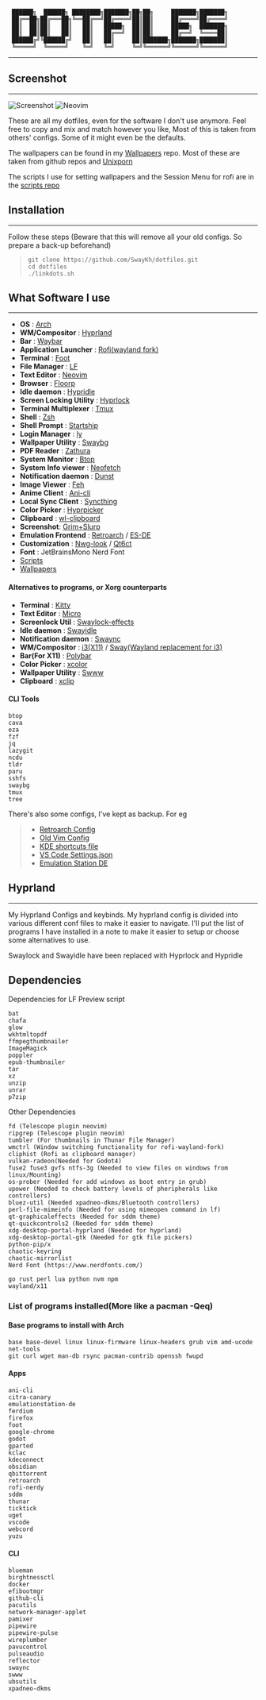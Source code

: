 ```
 ██████╗  ██████╗ ████████╗███████╗██╗██╗     ███████╗███████╗
 ██╔══██╗██╔═══██╗╚══██╔══╝██╔════╝██║██║     ██╔════╝██╔════╝
 ██║  ██║██║   ██║   ██║   █████╗  ██║██║     █████╗  ███████╗
 ██║  ██║██║   ██║   ██║   ██╔══╝  ██║██║     ██╔══╝  ╚════██║
 ██████╔╝╚██████╔╝   ██║   ██║     ██║███████╗███████╗███████║
 ╚═════╝  ╚═════╝    ╚═╝   ╚═╝     ╚═╝╚══════╝╚══════╝╚══════╝
```

---

## Screenshot

---

![Screenshot](./img/screenshot.png)
![Neovim](./img/nvim.png)

These are all my dotfiles, even for the software I don't use anymore. Feel free
to copy and mix and match however you like, Most of this is taken from others'
configs. Some of it might even be the defaults.

The wallpapers can be found in my [Wallpapers](https://github.com/Swaykh/wallpapers) repo.
Most of these are taken from github repos and [Unixporn](https://reddit.com/r/unixporn)

The scripts I use for setting wallpapers and the Session Menu for rofi are in the
[scripts repo](https://github.com/swaykh/scripts)

## Installation

---

Follow these steps (Beware that this will remove all your old configs. So prepare a back-up beforehand)

>     git clone https://github.com/SwayKh/dotfiles.git
>     cd dotfiles
>     ./linkdots.sh

## What Software I use

---

- **OS** : [Arch](https://archlinux.org/)
- **WM/Compositor** : [Hyprland](https://hyprland.org/)
- **Bar** : [Waybar](https://github.com/Alexays/Waybar)
- **Application Launcher** : [Rofi(wayland fork)](https://github.com/lbonn/rofi)
- **Terminal** : [Foot](https://codeberg.org/dnkl/foot)
- **File Manager** : [LF](https://github.com/gokcehan/lf)
- **Text Editor** : [Neovim](https://neovim.io/)
- **Browser** : [Floorp](https://floorp.app/en)
- **Idle daemon** : [Hypridle](https://github.com/hyprwm/hypridle)
- **Screen Locking Utility** : [Hyprlock](https://github.com/hyprwm/hyprlock)
- **Terminal Multiplexer** : [Tmux](https://github.com/tmux/tmux)
- **Shell** : [Zsh](https://www.zsh.org/)
- **Shell Prompt** : [Startship](https://starship.rs/)
- **Login Manager** : [ly](https://github.com/fairyglade/ly)
- **Wallpaper Utility** : [Swaybg](https://github.com/swaywm/swaybg)
- **PDF Reader** : [Zathura](https://github.com/pwmt/zathura)
- **System Monitor** : [Btop](https://github.com/aristocratos/btop)
- **System Info viewer** : [Neofetch](https://github.com/dylanaraps/neofetch)
- **Notification daemon** : [Dunst](https://github.com/dunst-project/dunst)
- **Image Viewer** : [Feh](https://github.com/derf/feh)
- **Anime Client** : [Ani-cli](https://github.com/pystardust/ani-cli)
- **Local Sync Client** : [Syncthing](https://syncthing.net/)
- **Color Picker** : [Hyprpicker](https://github.com/hyprwm/hyprpicker)
- **Clipboard** : [wl-clipboard](https://github.com/bugaevc/wl-clipboard)
- **Screenshot**: [Grim+Slurp](https://sr.ht/~emersion/grim/)
- **Emulation Frontend** : [Retroarch](https://www.retroarch.com/) / [ES-DE](https://es-de.org/)
- **Customization** : [Nwg-look](https://github.com/nwg-piotr/nwg-look)
  / [Qt6ct](https://github.com/trialuser02/qt6ct)
- **Font** : JetBrainsMono Nerd Font
- [Scripts](https://github.com/swaykh/scripts)
- [Wallpapers](https://github.com/swaykh/wallpapers)

#### Alternatives to programs, or Xorg counterparts

- **Terminal** : [Kitty](https://sw.kovidgoyal.net/kitty/)
- **Text Editor** : [Micro](https://micro-editor.github.io/)
- **Screenlock Util** : [Swaylock-effects](https://github.com/mortie/swaylock-effects)
- **Idle daemon** : [Swayidle](https://github.com/swaywm/swayidle)
- **Notification daemon** : [Swaync](https://github.com/ErikReider/SwayNotificationCenter)
- **WM/Compositor** : [i3(X11)](https://i3wm.org/) / [Sway(Wayland replacement for i3)](https://swaywm.org/)
- **Bar(For X11)** : [Polybar](https://github.com/polybar/polybar)
- **Color Picker** : [xcolor](https://github.com/Soft/xcolor)
- **Wallpaper Utility** : [Swww](https://github.com/LGFae/swww)
- **Clipboard** : [xclip](https://github.com/astrand/xclip)

#### CLI Tools

```
btop
cava
eza
fzf
jq
lazygit
ncdu
tldr
paru
sshfs
swaybg
tmux
tree
```

There's also some configs, I've kept as backup. For eg

> - [Retroarch Config](./retroarch.cfg)
> - [Old Vim Config](./init.vim.backup)
> - [KDE shortcuts file](./kde)
> - [VS Code Settings.json](./settings.json)
> - [Emulation Station DE](./ES-DE)

## Hyprland

---

My Hyprland Configs and keybinds. My hyprland config is divided into various
different conf files to make it easier to navigate. I'll put the list of
programs I have installed in a note to make it easier to setup or choose some
alternatives to use.

Swaylock and Swayidle have been replaced with Hyprlock and Hypridle

## Dependencies

Dependencies for LF Preview script

```
bat
chafa
glow
wkhtmltopdf
ffmpegthumbnailer
ImageMagick
poppler
epub-thumbnailer
tar
xz
unzip
unrar
p7zip
```

Other Dependencies

```
fd (Telescope plugin neovim)
ripgrep (Telescope plugin neovim)
tumbler (For thumbnails in Thunar File Manager)
wmctrl (Window switching functionality for rofi-wayland-fork)
cliphist (Rofi as clipboard manager)
vulkan-radeon(Needed for Godot4)
fuse2 fuse3 gvfs ntfs-3g (Needed to view files on windows from linux/Mounting)
os-prober (Needed for add windows as boot entry in grub)
upower (Needed to check battery levels of pheripherals like controllers)
bluez-util (Needed xpadneo-dkms/Bluetooth controllers)
perl-file-mimeinfo (Needed for using mimeopen command in lf)
qt-graphicaleffects (Needed for sddm theme)
qt-quickcontrols2 (Needed for sddm theme)
xdg-desktop-portal-hyprland (Needed for hyprland)
xdg-desktop-portal-gtk (Needed for gtk file pickers)
python-pip/x
chaotic-keyring
chaotic-mirrorlist
Nerd Font (https://www.nerdfonts.com/)

go rust perl lua python nvm npm
wayland/x11
```

### List of programs installed(More like a pacman -Qeq)

#### Base programs to install with Arch

```
base base-devel linux linux-firmware linux-headers grub vim amd-ucode net-tools
git curl wget man-db rsync pacman-contrib openssh fwupd
```

#### Apps

```
ani-cli
citra-canary
emulationstation-de
ferdium
firefox
foot
google-chrome
godot
gparted
kclac
kdeconnect
obsidian
qbittorrent
retroarch
rofi-nerdy
sddm
thunar
ticktick
uget
vscode
webcord
yuzu
```

#### CLI

```
blueman
birghtnessctl
docker
efibootmgr
github-cli
pacutils
network-manager-applet
pamixer
pipewire
pipewire-pulse
wireplumber
pavucontrol
pulseaudio
reflector
swaync
swww
ubsutils
xpadneo-dkms
```
